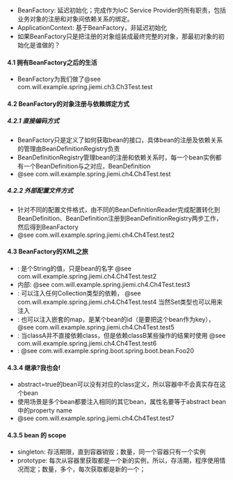 * BeanFactory: 延迟初始化；完成作为IoC Service Provider的所有职责，包括业务对象的注册和对象间依赖关系的绑定。
* ApplicationContext: 基于BeanFactory，非延迟初始化
* 如果BeanFactory只是把注册的对象组装成最终完整的对象，那最初对象的初始化是谁做的？

#### 4.1 拥有BeanFactory之后的生活
* BeanFactory为我们做了@see com.will.example.spring.jiemi.ch3.Ch3Test.test

#### 4.2 BeanFactory的对象注册与依赖绑定方式

##### 4.2.1 直接编码方式
* BeanFactory只是定义了如何获取bean的接口，具体bean的注册及依赖关系的管理由BeanDefinitionRegistry负责
* BeanDefinitionRegistry管理bean的注册和依赖关系时，每一个bean实例都有一个BeanDefinition与之对应，BeanDefinition
* @see com.will.example.spring.jiemi.ch4.Ch4Test.test

##### 4.2.2 外部配置文件方式
* 针对不同的配置文件格式，由不同的BeanDefinitionReader完成配置转化到BeanDefinition、BeanDefinition注册到BeanDefinitionRegistry两步工作，然后得到BeanFactory
* @see com.will.example.spring.jiemi.ch4.Ch4Test.test2

#### 4.3 BeanFactory的XML之旅 
* <idref>: 是个String的值，只是bean的名字 @see com.will.example.spring.jiemi.ch4.Ch4Test.test2
* 内部<bean>: @see com.will.example.spring.jiemi.ch4.Ch4Test.test3
* <List>: 可以注入任何Collection类型的依赖， @see com.will.example.spring.jiemi.ch4.Ch4Test.test4 当然Set类型也可以用<set>来注入
* <map>: 也可以注入嵌套的map，<key-ref>是某个bean的id（是要把这个bean作为key），@see com.will.example.spring.jiemi.ch4.Ch4Test.test5
* <depends-on>: 当classA并不直接依赖class，但是依赖classB某些操作的结果时使用 @see com.will.example.spring.jiemi.ch4.Ch4Test.test6
* <autowire>: @see com.will.example.spring.boot.spring.boot.bean.Foo20

#### 4.3.4 继承?我也会!
* abstract=true的bean可以没有对应的class定义，所以容器中不会真实存在这个bean
* 使用场景是多个bean都要注入相同的其它bean，属性名要等于abstract bean中的property name
* @see com.will.example.spring.jiemi.ch4.Ch4Test.test7

#### 4.3.5 bean 的 scope
* singleton: 存活期限，直到容器销毁；数量，同一个容器只有一个实例
* prototype: 每次从容器里获取都是一个新的实例，所以，存活期，程序使用情况而定；数量，多个，每次获取都是新的一个；
